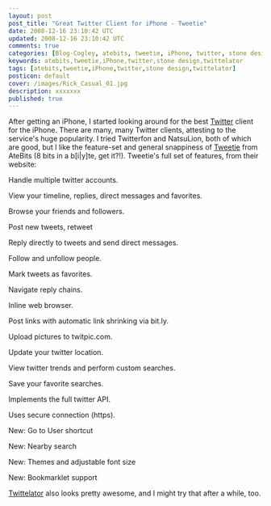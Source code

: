 ```yaml
---           
layout: post
post_title: "Great Twitter Client for iPhone - Tweetie"
date: 2008-12-16 23:10:42 UTC
updated: 2008-12-16 23:10:42 UTC
comments: true
categories: [Blog-Cogley, atebits, tweetie, iPhone, twitter, stone design, twittelator]
keywords: atebits,tweetie,iPhone,twitter,stone design,twittelator
tags: [atebits,tweetie,iPhone,twitter,stone design,twittelator]
posticon: default
cover: /images/Rick_Casual_01.jpg
description: xxxxxxx
published: true
---
```

 

[](http://www.flickr.com/photos/81796435@N00/3114542402 "View 'iPhone Twitter Client Tweetie' on Flickr.com")After getting an iPhone, I started looking around for the best [Twitter](http://rick.cogley.info/topics_files/Twitter.php) client for the iPhone. There are many, many Twitter clients, attesting to the service's huge popularity. I tried Twitterfon and NatsuLion, both of which are good, but I like the feature-set and general snappiness of [Tweetie](http://www.atebits.com/software/tweetie/) from AteBits (8 bits in a b[i|y]te, get it?!). Tweetie's full set of features, from their website: 


> 


Handle multiple twitter accounts.


View your timeline, replies, direct messages and favorites.


Browse your friends and followers.


Post new tweets, retweet


Reply directly to tweets and send direct messages.


Follow and unfollow people.


Mark tweets as favorites.


Navigate reply chains.


Inline web browser.


Post links with automatic link shrinking via bit.ly.


Upload pictures to twitpic.com.


Update your twitter location.


View twitter trends and perform custom searches.


Save your favorite searches.


Implements the full twitter API.


Uses secure connection (https).


New: Go to User shortcut


New: Nearby search


New: Themes and adjustable font size


New: Bookmarklet support





[Twittelator](http://www.stone.com/Twittelator/) also looks pretty awesome, and I might try that after a while, too.

